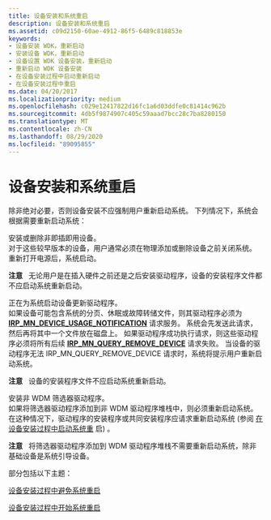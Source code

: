 ```yaml
---
title: 设备安装和系统重启
description: 设备安装和系统重启
ms.assetid: c09d2150-60ae-4912-86f5-6489c818853e
keywords:
- 设备安装 WDK，重新启动
- 安装设备 WDK，重新启动
- 设备设置 WDK 设备安装，重新启动
- 重新启动 WDK 设备安装
- 在设备安装过程中启动重新启动
- 在设备安装过程中重启
ms.date: 04/20/2017
ms.localizationpriority: medium
ms.openlocfilehash: c029e12417822d16fc1a6d03ddfe0c81414c962b
ms.sourcegitcommit: 4db5f9874907c405c59aaad7bcc28c7ba8280150
ms.translationtype: MT
ms.contentlocale: zh-CN
ms.lasthandoff: 08/29/2020
ms.locfileid: "89095855"
---
```

# <a name="device-installations-and-system-restarts"></a>设备安装和系统重启





除非绝对必要，否则设备安装不应强制用户重新启动系统。 下列情况下，系统会根据需要重新启动系统：

<a href="" id="installing-or-removing-a-non-plug-and-play-device--"></a>安装或删除非即插即用设备。   
对于这些较早版本的设备，用户通常必须在物理添加或删除设备之前关闭系统。 重新打开电源后，系统启动。

**注意**   无论用户是在插入硬件之前还是之后安装驱动程序，设备的安装程序文件都不应启动系统重新启动。

 

<a href="" id="updating-a-driver-for-a-system-boot-device--"></a>正在为系统启动设备更新驱动程序。   
如果设备可能包含系统的分页、休眠或故障转储文件，则其驱动程序必须为 [**IRP_MN_DEVICE_USAGE_NOTIFICATION**](../kernel/irp-mn-device-usage-notification.md) 请求服务。 系统会先发送此请求，然后再将其中一个文件放在磁盘上。 如果驱动程序成功执行请求，则这些驱动程序必须将所有后续 [**IRP_MN_QUERY_REMOVE_DEVICE**](../kernel/irp-mn-query-remove-device.md) 请求失败。 当设备的驱动程序无法 IRP_MN_QUERY_REMOVE_DEVICE 请求时，系统将提示用户重新启动系统。

**注意**   设备的安装程序文件不应启动系统重新启动。

 

<a href="" id="installing-a-non-wdm-filter-driver-"></a>安装非 WDM 筛选器驱动程序。  
如果将筛选器驱动程序添加到非 WDM 驱动程序堆栈中，则必须重新启动系统。 在这种情况下，驱动程序的安装程序或共同安装程序应请求重新启动系统 (参阅 [在设备安装过程中启动系统重](initiating-system-restarts-during-device-installations.md) 启) 。

**注意**   将筛选器驱动程序添加到 WDM 驱动程序堆栈不需要重新启动系统，除非基础设备是系统引导设备。

 

部分包括以下主题：

[设备安装过程中避免系统重启](avoiding-system-restarts-during-device-installations.md)

[设备安装过程中开始系统重启](initiating-system-restarts-during-device-installations.md)

 

